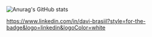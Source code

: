 ![Anurag's GitHub stats](https://github-readme-stats.vercel.app/api?username=Davibrasil05&theme=dark&show_icons=true)

https://www.linkedin.com/in/davi-brasiil?style=for-the-badge&logo=linkedin&logoColor=white
